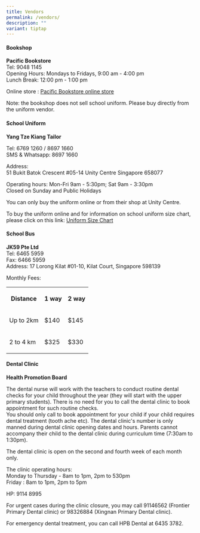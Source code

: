 ```yaml
---
title: Vendors
permalink: /vendors/
description: ""
variant: tiptap
---
```

<h4>Bookshop</h4>
<p><strong>Pacific Bookstore</strong> 
<br>Tel: 9048 1145
<br>Opening Hours: Mondays to Fridays, 9:00 am - 4:00 pm
<br>Lunch Break: 12:00 pm - 1:00 pm</p>
<p>Online store : <a href="https://www.pacificbookstores.com/" rel="noopener noreferrer nofollow" target="_blank">Pacific Bookstore online store</a>
</p>
<p>Note: the bookshop does not sell school uniform. Please buy directly from
the uniform vendor.</p>
<h4>School Uniform</h4>
<p><strong>Yang Tze Kiang Tailor</strong>
</p>
<p>Tel: 6769 1260 / 8697 1660
<br>SMS &amp; Whatsapp: 8697 1660</p>
<p>Address:
<br>51 Bukit Batok Crescent #05-14 Unity Centre&nbsp;Singapore 658077</p>
<p>Operating hours: Mon-Fri 9am - 5:30pm; Sat 9am - 3:30pm
<br>Closed on Sunday and Public Holidays</p>
<p>You can only buy the uniform online or from their shop at Unity Centre.</p>
<p>To buy the uniform online and for information on school uniform size chart,
please click on this link: <a href="https://www.yangtzekiang.com.sg/eshop/size-chart/" rel="noopener noreferrer nofollow" target="_blank">Uniform Size Chart</a>
</p>
<h4>School Bus</h4>
<p><strong>JK59 Pte Ltd</strong> 
<br>Tel: 6465 5959
<br>Fax: 6466 5959
<br>Address: 17 Lorong Kilat #01-10, Kilat Court, Singapore 598139</p>
<p>Monthly Fees:</p>
<table style="minWidth: 75px">
<colgroup>
<col>
<col>
<col>
</colgroup>
<tbody>
<tr>
<th rowspan="1" colspan="1">
<p>Distance</p>
</th>
<th rowspan="1" colspan="1">
<p>1 way</p>
</th>
<th rowspan="1" colspan="1">
<p>2 way</p>
</th>
</tr>
<tr>
<td rowspan="1" colspan="1">
<p>Up to 2km</p>
</td>
<td rowspan="1" colspan="1">
<p>$140</p>
</td>
<td rowspan="1" colspan="1">
<p>$145</p>
</td>
</tr>
<tr>
<td rowspan="1" colspan="1">
<p>2 to 4 km</p>
</td>
<td rowspan="1" colspan="1">
<p>$325</p>
</td>
<td rowspan="1" colspan="1">
<p>$330</p>
</td>
</tr>
</tbody>
</table>
<h4>Dental Clinic</h4>
<p><strong>Health Promotion Board</strong> 
<br>
</p>
<p>The dental nurse will work with the teachers to conduct routine dental
checks for your child throughout the year (they will start with the upper
primary students). There is no need for you to call the dental clinic to
book appointment for such routine checks.
<br>You should only call to book appointment for your child if your child
requires dental treatment (tooth ache etc). The dental clinic's number
is only manned during dental clinic opening dates and hours. Parents cannot
accompany their child to the dental clinic during curriculum time (7:30am
to 1:30pm).
<br>
</p>
<p>The dental clinic is open on the second and fourth week of each month
only.</p>
<p>The clinic operating hours:
<br>Monday to Thursday - 8am to 1pm, 2pm to 530pm
<br>Friday : 8am to 1pm, 2pm to 5pm</p>
<p>HP: 9114 8995
<br>
</p>
<p>For urgent cases during the clinic closure, you may call 91146562 (Frontier
Primary Dental clinic) or 98326884 (Xingnan Primary Dental clinic).</p>
<p>For emergency dental treatment, you can call HPB Dental at 6435 3782.</p>